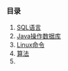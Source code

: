 ### 目录

1. [SQL语言](SQL语言.md)
2. [Java操作数据库](Java操作数据库.md)
3. [Linux命令](Linux命令.md)
4. [算法](算法.md)
5. 

